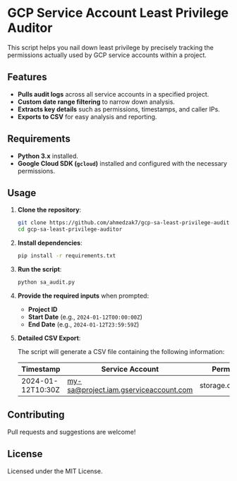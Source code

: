 # GCP Service Account Least Privilege Auditor

This script helps you nail down least privilege by precisely tracking the permissions actually used by GCP service accounts within a project.

## Features

- **Pulls audit logs** across all service accounts in a specified project.
- **Custom date range filtering** to narrow down analysis.
- **Extracts key details** such as permissions, timestamps, and caller IPs.
- **Exports to CSV** for easy analysis and reporting.

## Requirements

- **Python 3.x** installed.
- **Google Cloud SDK (`gcloud`)** installed and configured with the necessary permissions.

## Usage

1. **Clone the repository**:

    ```bash
    git clone https://github.com/ahmedzak7/gcp-sa-least-privilege-auditor.git
    cd gcp-sa-least-privilege-auditor
    ```

2. **Install dependencies**:

    ```bash
    pip install -r requirements.txt
    ```

3. **Run the script**:

    ```bash
    python sa_audit.py
    ```

4. **Provide the required inputs** when prompted:

    - **Project ID**
    - **Start Date** (e.g., `2024-01-12T00:00:00Z`)
    - **End Date** (e.g., `2024-01-12T23:59:59Z`)

5. **Detailed CSV Export**:

    The script will generate a CSV file containing the following information:

    | Timestamp           | Service Account                    | Permission             | Caller IP       |
    |---------------------|------------------------------------|------------------------|----------------|
    | 2024-01-12T10:30Z  | my-sa@project.iam.gserviceaccount.com | storage.objects.list | 192.168.1.1    |

## Contributing

Pull requests and suggestions are welcome!

## License

Licensed under the MIT License.
